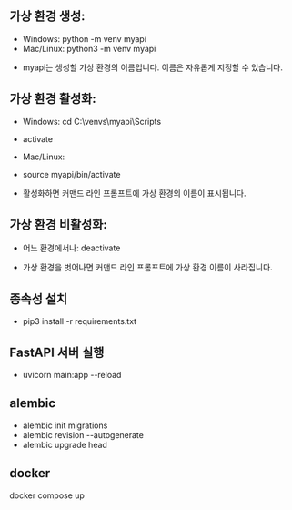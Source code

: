 ## 가상 환경 생성:

- Windows: python -m venv myapi
- Mac/Linux: python3 -m venv myapi
* myapi는 생성할 가상 환경의 이름입니다. 이름은 자유롭게 지정할 수 있습니다. 
## 가상 환경 활성화:
- Windows: cd C:\venvs\myapi\Scripts
- activate

- Mac/Linux:
- source myapi/bin/activate
* 활성화하면 커맨드 라인 프롬프트에 가상 환경의 이름이 표시됩니다.
## 가상 환경 비활성화:
- 어느 환경에서나: deactivate
* 가상 환경을 벗어나면 커맨드 라인 프롬프트에 가상 환경 이름이 사라집니다.

## 종속성 설치
* pip3 install -r requirements.txt
## FastAPI 서버 실행
* uvicorn main:app --reload


## alembic
* alembic init migrations
* alembic revision --autogenerate
* alembic upgrade head

## docker
docker compose up
